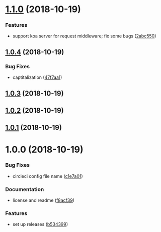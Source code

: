 # [1.1.0](https://github.com/sprucelabsai/sprucebot-log/compare/v1.0.4...v1.1.0) (2018-10-19)


### Features

* support koa server for request middleware; fix some bugs ([2abc550](https://github.com/sprucelabsai/sprucebot-log/commit/2abc550))

## [1.0.4](https://github.com/sprucelabsai/sprucebot-log/compare/v1.0.3...v1.0.4) (2018-10-19)


### Bug Fixes

* captitalization ([47f7aa1](https://github.com/sprucelabsai/sprucebot-log/commit/47f7aa1))

## [1.0.3](https://github.com/sprucelabsai/sprucebot-log/compare/v1.0.2...v1.0.3) (2018-10-19)

## [1.0.2](https://github.com/sprucelabsai/sprucebot-log/compare/v1.0.1...v1.0.2) (2018-10-19)

## [1.0.1](https://github.com/sprucelabsai/sprucebot-log/compare/v1.0.0...v1.0.1) (2018-10-19)

# 1.0.0 (2018-10-19)


### Bug Fixes

* circleci config file name ([c1e7a01](https://github.com/sprucelabsai/sprucebot-log/commit/c1e7a01))


### Documentation

* license and readme ([f8acf39](https://github.com/sprucelabsai/sprucebot-log/commit/f8acf39))


### Features

* set up releases ([b534399](https://github.com/sprucelabsai/sprucebot-log/commit/b534399))
